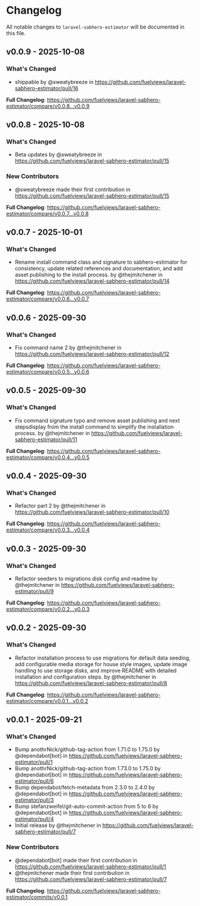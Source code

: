 # Changelog

All notable changes to `laravel-sabhero-estimator` will be documented in this file.

## v0.0.9 - 2025-10-08

### What's Changed

* shippable by @sweatybreeze in https://github.com/fuelviews/laravel-sabhero-estimator/pull/16

**Full Changelog**: https://github.com/fuelviews/laravel-sabhero-estimator/compare/v0.0.8...v0.0.9

## v0.0.8 - 2025-10-08

### What's Changed

* Beta updates by @sweatybreeze in https://github.com/fuelviews/laravel-sabhero-estimator/pull/15

### New Contributors

* @sweatybreeze made their first contribution in https://github.com/fuelviews/laravel-sabhero-estimator/pull/15

**Full Changelog**: https://github.com/fuelviews/laravel-sabhero-estimator/compare/v0.0.7...v0.0.8

## v0.0.7 - 2025-10-01

### What's Changed

* Rename install command class and signature to sabhero-estimator for consistency, update related references and documentation, and add asset publishing to the install process. by @thejmitchener in https://github.com/fuelviews/laravel-sabhero-estimator/pull/14

**Full Changelog**: https://github.com/fuelviews/laravel-sabhero-estimator/compare/v0.0.6...v0.0.7

## v0.0.6 - 2025-09-30

### What's Changed

* Fix command name 2 by @thejmitchener in https://github.com/fuelviews/laravel-sabhero-estimator/pull/12

**Full Changelog**: https://github.com/fuelviews/laravel-sabhero-estimator/compare/v0.0.5...v0.0.6

## v0.0.5 - 2025-09-30

### What's Changed

* Fix command signature typo and remove asset publishing and next stepsdisplay from the install command to simplify the installation process. by @thejmitchener in https://github.com/fuelviews/laravel-sabhero-estimator/pull/11

**Full Changelog**: https://github.com/fuelviews/laravel-sabhero-estimator/compare/v0.0.4...v0.0.5

## v0.0.4 - 2025-09-30

### What's Changed

* Refactor part 2 by @thejmitchener in https://github.com/fuelviews/laravel-sabhero-estimator/pull/10

**Full Changelog**: https://github.com/fuelviews/laravel-sabhero-estimator/compare/v0.0.3...v0.0.4

## v0.0.3 - 2025-09-30

### What's Changed

* Refactor seeders to migrations disk config and readme by @thejmitchener in https://github.com/fuelviews/laravel-sabhero-estimator/pull/9

**Full Changelog**: https://github.com/fuelviews/laravel-sabhero-estimator/compare/v0.0.2...v0.0.3

## v0.0.2 - 2025-09-30

### What's Changed

* Refactor installation process to use migrations for default data seeding, add configurable media storage for house style images, update image handling to use storage disks, and improve README with detailed installation and configuration steps. by @thejmitchener in https://github.com/fuelviews/laravel-sabhero-estimator/pull/8

**Full Changelog**: https://github.com/fuelviews/laravel-sabhero-estimator/compare/v0.0.1...v0.0.2

## v0.0.1 - 2025-09-21

### What's Changed

* Bump anothrNick/github-tag-action from 1.71.0 to 1.75.0 by @dependabot[bot] in https://github.com/fuelviews/laravel-sabhero-estimator/pull/1
* Bump anothrNick/github-tag-action from 1.73.0 to 1.75.0 by @dependabot[bot] in https://github.com/fuelviews/laravel-sabhero-estimator/pull/6
* Bump dependabot/fetch-metadata from 2.3.0 to 2.4.0 by @dependabot[bot] in https://github.com/fuelviews/laravel-sabhero-estimator/pull/3
* Bump stefanzweifel/git-auto-commit-action from 5 to 6 by @dependabot[bot] in https://github.com/fuelviews/laravel-sabhero-estimator/pull/4
* Initial release by @thejmitchener in https://github.com/fuelviews/laravel-sabhero-estimator/pull/7

### New Contributors

* @dependabot[bot] made their first contribution in https://github.com/fuelviews/laravel-sabhero-estimator/pull/1
* @thejmitchener made their first contribution in https://github.com/fuelviews/laravel-sabhero-estimator/pull/7

**Full Changelog**: https://github.com/fuelviews/laravel-sabhero-estimator/commits/v0.0.1
